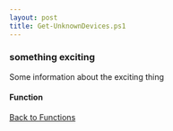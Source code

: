 ```yaml
---
layout: post
title: Get-UnknownDevices.ps1
---
```


### something exciting

Some information about the exciting thing

#### Function

<script src="https://gist-it.appspot.com/github.com/BanterBoy/scripts-blog/blob/master/PowerShell/functions/Get-UnknownDevices.ps1" crossorigin="anonymous"></script>

<a href="/menu/_pages/functions.html">Back to Functions</a>

